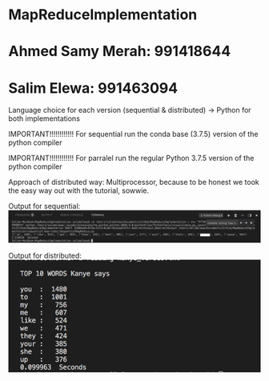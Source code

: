 # MapReduceImplementation
# Ahmed Samy Merah: 991418644
# Salim Elewa: 991463094

Language choice for each version (sequential & distributed) -> Python for both implementations

IMPORTANT!!!!!!!!!!!!
For sequential run the conda base (3.7.5) version of the python compiler

IMPORTANT!!!!!!!!!!!!
For parralel run the regular Python 3.7.5 version of the python compiler

Approach of distributed way: Multiprocessor, because to be honest we took the easy way out with the tutorial, sowwie.

Output for sequential:
![Out1](output1.png)

Output for distributed:
![Out2](output2.png)
